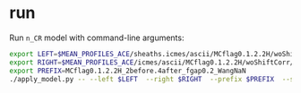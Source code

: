 # run


Run `n_CR` model with command-line arguments:

```bash
export LEFT=$MEAN_PROFILES_ACE/sheaths.icmes/ascii/MCflag0.1.2.2H/woShiftCorr/_auger_
export RIGHT=$MEAN_PROFILES_ACE/icmes/ascii/MCflag0.1.2.2H/woShiftCorr/_auger_
export PREFIX=MCflag0.1.2.2H_2before.4after_fgap0.2_WangNaN
./apply_model.py -- --left $LEFT  --right $RIGHT  --prefix $PREFIX  --suffix CRs.Auger_scals  --lim 100. 375.  --fig ../figs/indiv/test.png
```
